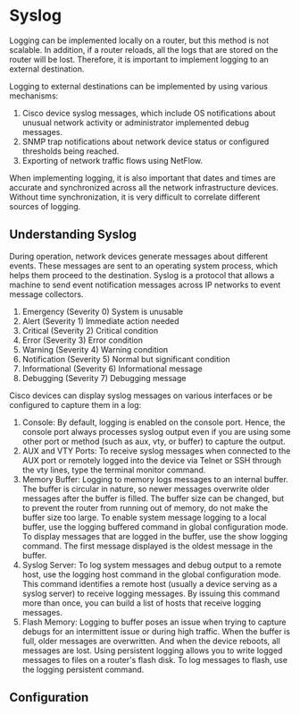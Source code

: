 # Syslog

Logging can be implemented locally on a router, but this method is not scalable. In addition, if a router reloads, all the logs that are stored on the router will be lost. Therefore, it is important to implement logging to an external destination.

Logging to external destinations can be implemented by using various mechanisms:

1. Cisco device syslog messages, which include OS notifications about unusual network activity or administrator implemented debug messages.
2. SNMP trap notifications about network device status or configured thresholds being reached.
3. Exporting of network traffic flows using NetFlow.

When implementing logging, it is also important that dates and times are accurate and synchronized across all the network infrastructure devices. Without time synchronization, it is very difficult to correlate different sources of logging.

## Understanding Syslog

During operation, network devices generate messages about different events. These messages are sent to an operating system process, which helps them proceed to the destination. Syslog is a protocol that allows a machine to send event notification messages across IP networks to event message collectors.

1. Emergency (Severity 0) System is unusable
2. Alert (Severity 1) Immediate action needed
3. Critical (Severity 2) Critical condition
4. Error (Severity 3) Error condition
5. Warning (Severity 4) Warning condition
6. Notification (Severity 5) Normal but significant condition
7. Informational (Severity 6) Informational message
8. Debugging (Severity 7) Debugging message

Cisco devices can display syslog messages on various interfaces or be configured to capture them in a log:

1. Console: By default, logging is enabled on the console port. Hence, the console port always processes syslog output even if you are using some other port or method (such as aux, vty, or buffer) to capture the output.
2. AUX and VTY Ports: To receive syslog messages when connected to the AUX port or remotely logged into the device via Telnet or SSH through the vty lines, type the terminal monitor command.
3. Memory Buffer: Logging to memory logs messages to an internal buffer. The buffer is circular in nature, so newer messages overwrite older messages after the buffer is filled. The buffer size can be changed, but to prevent the router from running out of memory, do not make the buffer size too large. To enable system message logging to a local buffer, use the logging buffered command in global configuration mode. To display messages that are logged in the buffer, use the show logging command. The first message displayed is the oldest message in the buffer.
4. Syslog Server: To log system messages and debug output to a remote host, use the logging host command in the global configuration mode. This command identifies a remote host (usually a device serving as a syslog server) to receive logging messages. By issuing this command more than once, you can build a list of hosts that receive logging messages.
5. Flash Memory: Logging to buffer poses an issue when trying to capture debugs for an intermittent issue or during high traffic. When the buffer is full, older messages are overwritten. And when the device reboots, all messages are lost. Using persistent logging allows you to write logged messages to files on a router's flash disk. To log messages to flash, use the logging persistent command.

## Configuration




